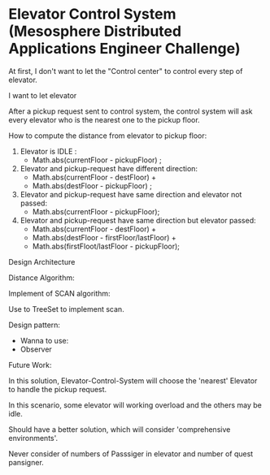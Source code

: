 # Elevator Control System (Mesosphere Distributed Applications Engineer Challenge)


At first, I don't want to let the "Control center" to control every step of elevator.

I want to let elevator 

After a pickup request sent to control system, the control system will ask every elevator who is the nearest one to the pickup floor.

How to compute the distance from elevator to pickup floor:

1. Elevator is IDLE : 
	- Math.abs(currentFloor - pickupFloor) ;
2. Elevator and pickup-request have different direction:
	- Math.abs(currentFloor - destFloor) + 
	- Math.abs(destFloor - pickupFloor) ;
3. Elevator and pickup-request have same direction and elevator not passed:
	- Math.abs(currentFloor - pickupFloor);
4. Elevator and pickup-request have same direction but elevator passed:
	- Math.abs(currentFloor - destFloor) + 
	- Math.abs(destFloor - firstFloor/lastFloor) + 
	- Math.abs(firstFloot/lastFloor - pickupFloor);
 


Design Architecture


Distance Algorithm:


Implement of SCAN algorithm:

Use to TreeSet to implement scan.


Design pattern:

- Wanna to use: 
- Observer


Future Work:

In this solution, Elevator-Control-System will choose the 'nearest' Elevator to handle the pickup request.

In this scenario, some elevator will working overload and the others may be idle.

Should have a better solution, which will consider 'comprehensive environments'. 

Never consider of numbers of Passsiger in elevator and number of quest pansigner.